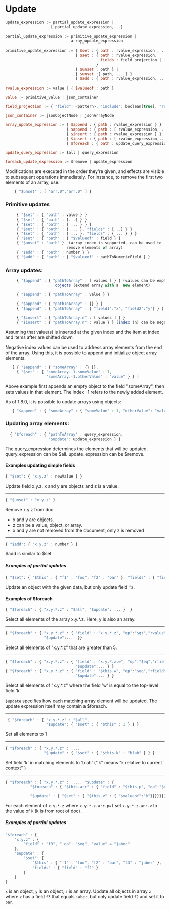 # Update
```javascript
update_expression := partial_update_expression |
                    [ partial_update_expression,...]
                    
partial_update_expression := primitive_update_expression |
                             array_update_expression
                             
primitive_update_expression := { $set : { path : rvalue_expression , ...} } |
                               { $set : { path : rvalue_expression, 
                                          fields : field_projection | [ field_projection, ... ]
                                        }
                               { $unset : path } |
                               { $unset :[ path, ... ] }
                               { $add : { path : rvalue_expression, ... } }
                               
rvalue_expression := value | { $valueof : path }

value := primitive_value | json_container

field_projection := { "field": <pattern>, "include": boolean[true], "recursive": boolean[false] }

json_container := jsonObjectNode | jsonArrayNode

array_update_expression := { $append : { path : rvalue_expression } } |
                           { $append : { path : [ rvalue_expression, ... ] }} |
                           { $insert : { path : rvalue_expression } } |
                           { $insert : { path : [ rvalue_expression,...] }} |
                           { $foreach : { path : update_query_expression, $update : foreach_update_expression } }

update_query_expression := $all | query_expression

foreach_update_expression := $remove | update_expression
```

Modifications are executed in the order they're given, and effects are
visible to subsequent operations immediately. For instance, to remove
the first two elements of an array, use:
```javascript
    { "$unset" : [ "arr.0","arr.0" ] }
```

### Primitive updates
```javascript
     { "$set" : { "path" : value } }
     { "$set" : { "path" : [...] } }
     { "$set" : { "path" : { ... } } }
     { "$set" : { "path" : { ... }, "fields" : [...] } }
     { "$set" : { "path" : { ... }, "fields" : { ... } } }
     { "$set" : { "path" : { "$valueof" : field } }
     { "$unset" : "path" }  (array index is supported, can be used to
                           remove elements of array)
     { "$add" : { "path" : number } }
     { "$add" : { "path" : { "$valueof" : pathToNumericField } }
```

### Array updates:
```javascript
     { "$append" : { "pathToArray" : [ values ] } } (values can be empty
                      objects (extend array with a  new element)

     { "$append" : { "pathToArray" : value } }

     { "$append" : { "pathToArray" : {} } }
     { "$append" : { "pathToArray" : { "field1":"x", "field2":"y"} } }
     
     { "$insert" : { "pathToArray.n" : [ values ] } }
     { "$insert" : { "pathToArray.n" : value } } (index (n) can be negative)
```

Assuming that value(s) is inserted at the given index and the item at
index and items after are shifted down

Negative index values can be used to address array elements from the end of the array.
Using this, it is possible to append and initialize object array elements.

```javascript
   [ { "$append" : { "someArray" : {} }},
     { "$set" : { "someArray.-1.someValue" : 1,
                  "someArray.-1.otherValue" : "value" } } ]
```

Above example first appends an empty object to the field "someArray", then sets
values in that element. The index -1 refers to the newly added element.

As of 1.8.0, it is possible to update arrays using objects:

```javascript
   { "$append" : { "someArray" : { "someValue" : 1, "otherValue": "value" } } }
```

### Updating array elements:
```javascript
  { "$foreach" : { "pathToArray" : query_expression,
                   "$update": update_expression } }
```

The query_expression determines the elements that will be
updated. query_expression can be $all. update_expression can be
$remove.

#### Examples updating simple fields

```javascript
{ "$set": { "x.y.z" : newValue } }
```
Update field x.y.z. x and y are objects and z is a value.

---

```javascript
{ "$unset" : "x.y.z" }
```
Remove x.y.z from doc.
* x and y are objects.
* z can be a value, object, or array.
* x and y are not removed from the document, only z is removed

---

```javascript
{ "$add": { "x.y.z" : number } }
```
$add is similar to $set

##### Examples of partial updates

```javascript
{ "$set": { "$this" : { "f1" : "foo", "f2" : "bar" }, "fields" : { "field" : "f2" } } }
```
Update an object with the given data, but only update field `f2`.

#### Examples of $foreach

```javascript
{ "$foreach" : { "x.y.*.z" : "$all", "$update": ... }  }
```
Select all elements of the array x.y.*.z. Here, y is also an array.

---

```javascript
{ "$foreach" : { "x.y.*.z" : { "field" : "x.y.*.z", "op":"$gt","rvalue":5 },
                 "$update":...  }}
```
Select all elements of "x.y.*.z" that are greater than 5.

---

```javascript
{ "$foreach" : { "x.y.*.z" : { "field" : "x.y.*.z.w", "op":"$eq","rfield":"k" },
                               "$update":... } }
{ "$foreach" : { "x.y.*.z" : { "field" : "$this.w", "op":"$eq","rfield":"k" },
                               "$update":... } }
```
Select all elements of "x.y.*.z" where the field 'w' is
equal to the top-level field 'k'.

`$update` specifies how each matching array element will be updated.
The update expression itself may contain a $foreach.

---

```javascript
 { "$foreach" : { "x.y.*.z" : "$all",
                  "$update": { "$set" : { "$this" : 1 } } }
```
Set all elements to 1

---

```javascript
{ "$foreach" : { "x.y.*.z" : ...,
                 "$update" : { "$set" : { "$this.k" : "blah" } } }
```
Set field 'k' in matching elements to 'blah' (".k" means
"k relative to current context" )

---

```javascript
{ "$foreach" : { "x.y.*.z" : ..... "$update" : {
           "$foreach" : { "$this.arr" : { "field" : "$this.p", "op":"$eq","rvalue":1},

           "$update" : { "$set" : { "$this.v" : { "$valueof":"k"}}}}}}}
```
For each element of ```x.y.*.z``` where ```x.y.*.z.arr.p=1``` set ```x.y.*.z.arr.v```
to the value of ```k``` (k is from root of doc) .

##### Examples of partial updates

```javascript
"$foreach" : { 
    "x.y.z" : { 
        "field" : "f3", " op": "$eq", "value" = "jaber"
    }, 
    "$update" : { 
        "$set": { 
            "$this" : { "f1" : "foo", "f2" : "bar", "f3" : "jaber" }, 
            "fields" : { "field" : "f2" } 
        }
    } 
}
```
`x` is an object, `y` is an object, `z` is an array.  Update all objects in array `z` where `z` has a field `f3` that equals `jaber`, but only update field `f2` and set it to `bar`.
